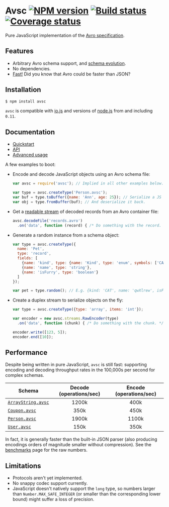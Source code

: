 # Avsc [![NPM version](https://img.shields.io/npm/v/avsc.svg)](https://www.npmjs.com/package/avsc) [![Build status](https://travis-ci.org/mtth/avsc.svg?branch=master)](https://travis-ci.org/mtth/avsc) [![Coverage status](https://coveralls.io/repos/mtth/avsc/badge.svg?branch=master&service=github)](https://coveralls.io/github/mtth/avsc?branch=master)

Pure JavaScript implementation of the [Avro specification](https://avro.apache.org/docs/current/spec.html).


## Features

+ Arbitrary Avro schema support, and [schema evolution][schema-evolution].
+ No dependencies.
+ [Fast!](#performance) Did you know that Avro could be faster than JSON?


## Installation

```bash
$ npm install avsc
```

`avsc` is compatible with [io.js][] and versions of [node.js][] from and
including `0.11`.


## Documentation

+ [Quickstart](https://github.com/mtth/avsc/wiki/Quickstart)
+ [API](https://github.com/mtth/avsc/wiki/API)
+ [Advanced usage](https://github.com/mtth/avsc/wiki/Advanced-usage)

A few examples to boot:

+ Encode and decode JavaScript objects using an Avro schema file:

  ```javascript
  var avsc = require('avsc'); // Implied in all other examples below.

  var type = avsc.createType('Person.avsc');
  var buf = type.toBuffer({name: 'Ann', age: 25}); // Serialize a JS object.
  var obj = type.fromBuffer(buf); // And deserialize it back.
  ```

+ Get a [readable stream][readable-stream] of decoded records from an Avro
  container file:

  ```javascript
  avsc.decodeFile('records.avro')
    .on('data', function (record) { /* Do something with the record. */ });
  ```

+ Generate a random instance from a schema object:

  ```javascript
  var type = avsc.createType({
    name: 'Pet',
    type: 'record',
    fields: [
      {name: 'kind', type: {name: 'Kind', type: 'enum', symbols: ['CAT', 'DOG']}},
      {name: 'name', type: 'string'},
      {name: 'isFurry', type: 'boolean'}
    ]
  });

  var pet = type.random(); // E.g. {kind: 'CAT', name: 'qwXlrew', isFurry: true}
  ```

+ Create a duplex stream to serialize objects on the fly:

  ```javascript
  var type = avsc.createType({type: 'array', items: 'int'});

  var encoder = new avsc.streams.RawEncoder(type)
    .on('data', function (chunk) { /* Do something with the chunk. */ });

  encoder.write([123, 5]);
  encoder.end([10]);
  ```


## Performance

Despite being written in pure JavaScript, `avsc` is still fast: supporting
encoding and decoding throughput rates in the 100,000s per second for complex
schemas.

Schema | Decode (operations/sec) | Encode (operations/sec)
---|:-:|:-:
[`ArrayString.avsc`](benchmarks/schemas/ArrayString.avsc)  | 1200k | 400k
[`Coupon.avsc`](benchmarks/schemas/Coupon.avsc) | 350k | 450k
[`Person.avsc`](benchmarks/schemas/Person.avsc) | 1900k | 1100k
[`User.avsc`](benchmarks/schemas/User.avsc) | 150k | 350k

In fact, it is generally faster than the built-in JSON parser (also producing
encodings orders of magnitude smaller without compression). See the
[benchmarks][] page for the raw numbers.


## Limitations

+ Protocols aren't yet implemented.
+ No snappy codec support currently.
+ JavaScript doesn't natively support the `long` type, so numbers larger than
  `Number.MAX_SAFE_INTEGER` (or smaller than the corresponding lower bound)
  might suffer a loss of precision.


[io.js]: https://iojs.org/en/
[node.js]: https://nodejs.org/en/
[benchmarks]: https://github.com/mtth/avsc/wiki/Benchmarks
[schema-evolution]: https://github.com/mtth/avsc/wiki/Advanced-usage#schema-evolution
[readable-stream]: https://nodejs.org/api/stream.html#stream_class_stream_readable
